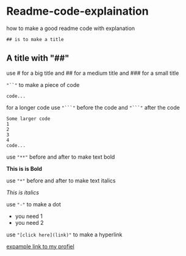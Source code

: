 # Readme-code-explaination
how to make a good readme code with explanation

`## is to make a title `
## A title with "##"

use # for a big title and ## for a medium title and ### for a small title



`"``"` to make a piece of code

`code...`

for a longer code use `"```"` before the code and `"```"` after the code
```
Some larger code
1
2
3
4
code...
```

use `"**"` before and after to make text bold

**This is is Bold**

use `"*"` before and after to make text italics

*This is italics*

use `"-"` to make a dot

- you need 1
- you need 2

use  `"[click here](link)"` to make a hyperlink

[expample link to my profiel](https://github.com/niels-joel)
